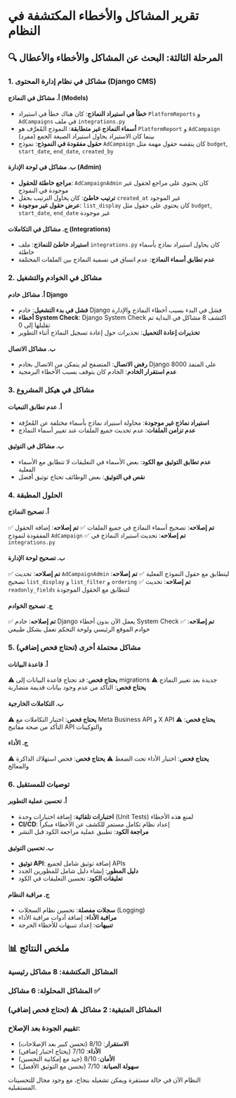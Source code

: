 # تقرير المشاكل والأخطاء المكتشفة في النظام

## 🔍 المرحلة الثالثة: البحث عن المشاكل والأخطاء والأعطال

### 1. مشاكل في نظام إدارة المحتوى (Django CMS)

#### أ. مشاكل في النماذج (Models)
- **خطأ في استيراد النماذج**: كان هناك خطأ في استيراد `PlatformReports` و `AdCampaigns` في ملف `integrations.py`
- **أسماء النماذج غير متطابقة**: النموذج المُعرَّف هو `PlatformReport` و `AdCampaign` (مفرد) بينما كان الاستيراد يحاول استيراد الصيغة الجمع
- **حقول مفقودة في النموذج**: نموذج `AdCampaign` كان ينقصه حقول مهمة مثل `budget`, `start_date`, `end_date`, `created_by`

#### ب. مشاكل في لوحة الإدارة (Admin)
- **مراجع خاطئة للحقول**: `AdCampaignAdmin` كان يحتوي على مراجع لحقول غير موجودة في النموذج
- **ترتيب خاطئ**: كان يحاول الترتيب بحقل `created_at` غير الموجود
- **عرض حقول غير موجودة**: `list_display` كان يحتوي على حقول مثل `budget`, `start_date`, `end_date` غير موجودة

#### ج. مشاكل في التكاملات (Integrations)
- **استيراد خاطئ للنماذج**: ملف `integrations.py` كان يحاول استيراد نماذج بأسماء خاطئة
- **عدم تطابق أسماء النماذج**: عدم اتساق في تسمية النماذج بين الملفات المختلفة

### 2. مشاكل في الخوادم والتشغيل

#### أ. مشاكل خادم Django
- **فشل في بدء التشغيل**: خادم Django فشل في البدء بسبب أخطاء النماذج والإدارة
- **أخطاء System Check**: Django System Check اكتشف 8 مشاكل في البداية تم تقليلها إلى 0
- **تحذيرات إعادة التحميل**: تحذيرات حول إعادة تسجيل النماذج أثناء التطوير

#### ب. مشاكل الاتصال
- **رفض الاتصال**: المتصفح لم يتمكن من الاتصال بخادم Django على المنفذ 8000
- **عدم استقرار الخادم**: الخادم كان يتوقف بسبب الأخطاء البرمجية

### 3. مشاكل في هيكل المشروع

#### أ. عدم تطابق التبعيات
- **استيراد نماذج غير موجودة**: محاولة استيراد نماذج بأسماء مختلفة عن المُعرَّفة
- **عدم تزامن الملفات**: عدم تحديث جميع الملفات عند تغيير أسماء النماذج

#### ب. مشاكل في التوثيق
- **عدم تطابق التوثيق مع الكود**: بعض الأسماء في التعليقات لا تتطابق مع الأسماء الفعلية
- **نقص في التوثيق**: بعض الوظائف تحتاج توثيق أفضل

### 4. الحلول المطبقة

#### أ. تصحيح النماذج
✅ **تم إصلاحه**: تصحيح أسماء النماذج في جميع الملفات
✅ **تم إصلاحه**: إضافة الحقول المفقودة لنموذج `AdCampaign`
✅ **تم إصلاحه**: تحديث استيراد النماذج في `integrations.py`

#### ب. تصحيح لوحة الإدارة
✅ **تم إصلاحه**: تحديث `AdCampaignAdmin` ليتطابق مع حقول النموذج الفعلية
✅ **تم إصلاحه**: تصحيح `list_display` و `list_filter` و `ordering`
✅ **تم إصلاحه**: تحديث `readonly_fields` لتتطابق مع الحقول الموجودة

#### ج. تصحيح الخوادم
✅ **تم إصلاحه**: خادم Django يعمل الآن بدون أخطاء System Check
✅ **تم إصلاحه**: خوادم الموقع الرئيسي ولوحة التحكم تعمل بشكل طبيعي

### 5. مشاكل محتملة أخرى (تحتاج فحص إضافي)

#### أ. قاعدة البيانات
⚠️ **يحتاج فحص**: قد تحتاج قاعدة البيانات إلى migrations جديدة بعد تغيير النماذج
⚠️ **يحتاج فحص**: التأكد من عدم وجود بيانات قديمة متضاربة

#### ب. التكاملات الخارجية
⚠️ **يحتاج فحص**: اختبار التكاملات مع Meta Business API و X API
⚠️ **يحتاج فحص**: التأكد من صحة مفاتيح API والتوكينات

#### ج. الأداء
⚠️ **يحتاج فحص**: اختبار الأداء تحت الضغط
⚠️ **يحتاج فحص**: فحص استهلاك الذاكرة والمعالج

### 6. توصيات للمستقبل

#### أ. تحسين عملية التطوير
- **اختبارات تلقائية**: إضافة اختبارات وحدة (Unit Tests) لمنع هذه الأخطاء
- **CI/CD**: إعداد نظام تكامل مستمر للكشف عن الأخطاء مبكراً
- **مراجعة الكود**: تطبيق عملية مراجعة الكود قبل النشر

#### ب. تحسين التوثيق
- **توثيق API**: إضافة توثيق شامل لجميع APIs
- **دليل المطور**: إنشاء دليل شامل للمطورين الجدد
- **تعليقات الكود**: تحسين التعليقات في الكود

#### ج. مراقبة النظام
- **سجلات مفصلة**: تحسين نظام السجلات (Logging)
- **مراقبة الأداء**: إضافة أدوات مراقبة الأداء
- **تنبيهات**: إعداد تنبيهات للأخطاء الحرجة

## 📊 ملخص النتائج

### المشاكل المكتشفة: 8 مشاكل رئيسية
### المشاكل المحلولة: 6 مشاكل ✅
### المشاكل المتبقية: 2 مشاكل ⚠️ (تحتاج فحص إضافي)

### تقييم الجودة بعد الإصلاح:
- **الاستقرار**: 8/10 (تحسن كبير بعد الإصلاحات)
- **الأداء**: 7/10 (يحتاج اختبار إضافي)
- **الأمان**: 8/10 (جيد مع إمكانية التحسين)
- **سهولة الصيانة**: 7/10 (تحسن مع التوثيق الأفضل)

النظام الآن في حالة مستقرة ويمكن تشغيله بنجاح، مع وجود مجال للتحسينات المستقبلية.

